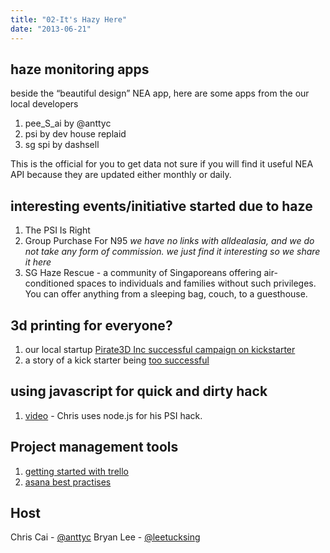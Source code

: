 ```yaml
---
title: "02-It's Hazy Here"
date: "2013-06-21"
---
```


## haze monitoring apps

beside the “beautiful design” NEA app, here are some apps from the our local developers

1. pee\_S\_ai by @anttyc
2. psi by dev house replaid
3. sg spi by dashsell

This is the official for you to get data not sure if you will find it useful NEA API because they are updated either monthly or daily.

## interesting events/initiative started due to haze

1. The PSI Is Right
2. Group Purchase For N95 _we have no links with alldealasia, and we do not take any form of commission. we just find it interesting so we share it here_
3. SG Haze Rescue - a community of Singaporeans offering air-conditioned spaces to individuals and families without such privileges. You can offer anything from a sleeping bag, couch, to a guesthouse.

## 3d printing for everyone?

1. our local startup [Pirate3D Inc successful campaign on kickstarter](http://www.kickstarter.com/projects/pirate3d/the-buccaneer-the-3d-printer-that-everyone-can-use)
2. a story of a kick starter being [too successful](http://qz.com/94925/this-man-lost-his-house-because-his-kickstarter-was-too-successful/)

## using javascript for quick and dirty hack

1. [video](http://www.youtube.com/watch?v=hQVTIJBZook) - Chris uses node.js for his PSI hack.

## Project management tools

1. [getting started with trello](https://trello.com/card/getting-started-how-we-use-trello/50fc6a1d6ecd57e86a0075d1/4)
2. [asana best practises](http://blog.asana.com/category/best-practices/)

## Host

Chris Cai - [@anttyc](https://twitter.com/AnttyC) Bryan Lee - [@leetucksing](https://twitter.com/leetucksing)
